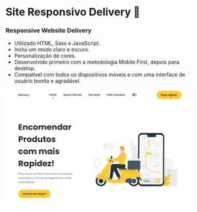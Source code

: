 # Site Responsivo Delivery 🚚


### Responsive Website Delivery

- Utilizado HTML, Sass e JavaScript.
- Inclui um modo claro e escuro.
- Personalização de cores.
- Desenvolvido primeiro com a metodologia Mobile First, depois para desktop.
- Compatível com todos os dispositivos móveis e com uma interface de usuário bonita e agradável.


![Site Responsivo - Delivery](/visualização.png)
